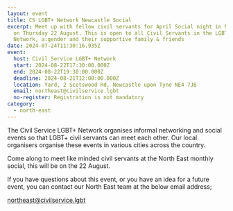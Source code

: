 ```yaml
---
layout: event
title: CS LGBT+ Network Newcastle Social
excerpt: Meet up with fellow civil servants for April Social night in Newcastle
  on Thursday 22 August. This is open to all Civil Servants in the LGBT+
  Network, a:gender and their supportive family & friends
date: 2024-07-24T11:30:16.935Z
event:
  host: Civil Service LGBT+ Network
  start: 2024-08-22T17:30:00.000Z
  end: 2024-08-22T19:30:00.000Z
  deadline: 2024-08-21T12:00:00.000Z
  location: Yard, 2 Scotswood Rd, Newcastle upon Tyne NE4 7JB
  email: northeast@civilservice.lgbt
  no-register: Registration is not mandatory
category:
  - north-east
---
```

The Civil Service LGBT+ Network organises informal networking and social events so that LGBT+ civil servants can meet each other. Our local organisers organise these events in various cities across the country.

Come along to meet like minded civil servants at the North East monthly social, this will be on the 22 August.

If you have questions about this event, or you have an idea for a future event, you can contact our North East team at the below email address;

[northeast@civilservice.lgbt](mailto:northeast@civilservice.lgbt)